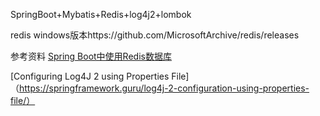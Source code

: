 
SpringBoot+Mybatis+Redis+log4j2+lombok

redis windows版本https://github.com/MicrosoftArchive/redis/releases

参考资料
[Spring Boot中使用Redis数据库](http://blog.didispace.com/springbootredis/)

[Configuring Log4J 2 using Properties File]（https://springframework.guru/log4j-2-configuration-using-properties-file/）
